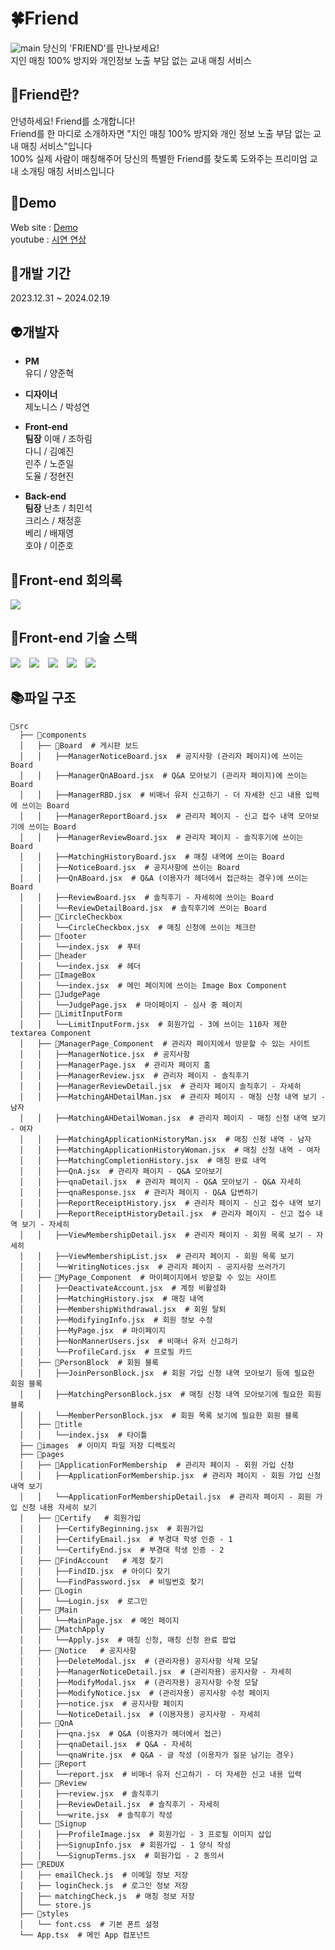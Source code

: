 # 🍀Friend
![main](https://github.com/chr0405/js_counter/assets/129362281/022d3f4f-20e6-43eb-817e-09cb90a47ee1)
당신의 'FRIEND'를 만나보세요!\
지인 매칭 100% 방지와 개인정보 노출 부담 없는 교내 매칭 서비스

## 💚Friend란?

안녕하세요! Friend를 소개합니다!\
Friend를 한 마디로 소개하자면 "지인 매칭 100% 방지와 개인 정보 노출 부담 없는 교내 매칭 서비스"입니다\
100% 실제 사람이 매칭해주어 당신의 특별한 Friend를 찾도록 도와주는 프리미엄 교내 소개팅 매칭 서비스입니다

## 💚Demo

Web site : [Demo](https://dev--rococo-dragon-c69f42.netlify.app)\
youtube : [시연 연상](https://www.youtube.com/watch?v=jvkPfVLO6fc)

## 🧪개발 기간

2023.12.31 ~ 2024.02.19

## 👽개발자

* **PM**\
  유디 / 양준혁
  
* **디자이너**\
  제노니스 / 박성연
  
* **Front-end**\
**팀장** 이매 / 조하림\
다니 / 김예진\
린주 / 노준일\
도율 / 정현진

* **Back-end**\
**팀장** 난초 / 최민석\
크리스 / 채정훈\
베리 / 배재영\
호야 / 이준호

## 📗Front-end 회의록
<a href="https://bottlenose-barberry-5ba.notion.site/Friend-FE-489356d3cfff48a5ad3682515a3e5a7f?pvs=4"><img src="https://img.shields.io/badge/notion-000000.svg?&style=for-the-badge&logo=notion&logoColor=white"/></a>

## 🧩Front-end 기술 스택
<p>
  <img src="https://img.shields.io/badge/JavaScript-F7DF1E?style=for-the-badge&logo=JavaScript&logoColor=white" style="margin-right: 10px;"/>
  <img src="https://img.shields.io/badge/React-20232A?style=for-the-badge&logo=react&logoColor=61DAFB" style="margin-right: 10px;"/>
  <img src="https://img.shields.io/badge/styled--components-DB7093?style=for-the-badge&logo=styled-components&logoColor=white" style="margin-right: 10px;"/>
  <img src="https://img.shields.io/badge/Redux-593D88?style=for-the-badge&logo=redux&logoColor=white" style="margin-right: 10px;"/>
  <img src="https://img.shields.io/badge/Axios-5A29E4?style=for-the-badge&logo=axios&logoColor=white"/>
</p>

## 📚파일 구조
```
📁src
  ├── 📁components
  │   ├── 📁Board  # 게시판 보드
  │   │   ├──ManagerNoticeBoard.jsx  # 공지사항 (관리자 페이지)에 쓰이는 Board
  │   │   ├──ManagerQnABoard.jsx  # Q&A 모아보기 (관리자 페이지)에 쓰이는 Board
  │   │   ├──ManagerRBD.jsx  # 비매너 유저 신고하기 - 더 자세한 신고 내용 입력에 쓰이는 Board
  │   │   ├──ManagerReportBoard.jsx  # 관리자 페이지 - 신고 접수 내역 모아보기에 쓰이는 Board
  │   │   ├──ManagerReviewBoard.jsx  # 관리자 페이지 - 솔직후기에 쓰이는 Board
  │   │   ├──MatchingHistoryBoard.jsx  # 매칭 내역에 쓰이는 Board
  │   │   ├──NoticeBoard.jsx  # 공지사항에 쓰이는 Board
  │   │   ├──QnABoard.jsx  # Q&A (이용자가 헤더에서 접근하는 경우)에 쓰이는 Board
  │   │   ├──ReviewBoard.jsx  # 솔직후기 - 자세히에 쓰이는 Board
  │   │   └──ReviewDetailBoard.jsx  # 솔직후기에 쓰이는 Board
  │   ├── 📁CircleCheckbox
  │   │   └──CircleCheckbox.jsx  # 매칭 신청에 쓰이는 체크란
  │   ├── 📁footer
  │   │   └──index.jsx  # 푸터
  │   ├── 📁header
  │   │   └──index.jsx  # 헤더
  │   ├── 📁ImageBox
  │   │   └──index.jsx  # 메인 페이지에 쓰이는 Image Box Component
  │   ├── 📁JudgePage
  │   │   └──JudgePage.jsx  # 마이페이지 - 심사 중 페이지
  │   ├── 📁LimitInputForm
  │   │   └──LimitInputForm.jsx  # 회원가입 - 3에 쓰이는 110자 제한 textarea Component
  │   ├── 📁ManagerPage_Component  # 관리자 페이지에서 방문할 수 있는 사이트
  │   │   ├──ManagerNotice.jsx  # 공지사항
  │   │   ├──ManagerPage.jsx  # 관리자 페이지 홈
  │   │   ├──ManagerReview.jsx  # 관리자 페이지 - 솔직후기
  │   │   ├──ManagerReviewDetail.jsx  # 관리자 페이지 솔직후기 - 자세히
  │   │   ├──MatchingAHDetailMan.jsx  # 관리자 페이지 - 매칭 신청 내역 보기 - 남자
  │   │   ├──MatchingAHDetailWoman.jsx  # 관리자 페이지 - 매칭 신청 내역 보기 - 여자
  │   │   ├──MatchingApplicationHistoryMan.jsx  # 매칭 신청 내역 - 남자
  │   │   ├──MatchingApplicationHistoryWoman.jsx  # 매칭 신청 내역 - 여자
  │   │   ├──MatchingCompletionHistory.jsx  # 매칭 완료 내역
  │   │   ├──QnA.jsx  # 관리자 페이지 - Q&A 모아보기
  │   │   ├──qnaDetail.jsx  # 관리자 페이지 - Q&A 모아보기 - Q&A 자세히
  │   │   ├──qnaResponse.jsx  # 관리자 페이지 - Q&A 답변하기
  │   │   ├──ReportReceiptHistory.jsx  # 관리자 페이지 - 신고 접수 내역 보기
  │   │   ├──ReportReceiptHistoryDetail.jsx  # 관리자 페이지 - 신고 접수 내역 보기 - 자세히
  │   │   ├──ViewMembershipDetail.jsx  # 관리자 페이지 - 회원 목록 보기 - 자세히
  │   │   ├──ViewMembershipList.jsx  # 관리자 페이지 - 회원 목록 보기
  │   │   └──WritingNotices.jsx  # 관리자 페이지 - 공지사항 쓰러가기
  │   ├── 📁MyPage_Component  # 마이페이지에서 방문할 수 있는 사이트
  │   │   ├──DeactivateAccount.jsx  # 계정 비활성화
  │   │   ├──MatchingHistory.jsx  # 매칭 내역
  │   │   ├──MembershipWithdrawal.jsx  # 회원 탈퇴
  │   │   ├──ModifyingInfo.jsx  # 회원 정보 수정
  │   │   ├──MyPage.jsx  # 마이페이지
  │   │   ├──NonMannerUsers.jsx  # 비매너 유저 신고하기
  │   │   └──ProfileCard.jsx  # 프로필 카드
  │   ├── 📁PersonBlock  # 회원 블록
  │   │   ├──JoinPersonBlock.jsx  # 회원 가입 신청 내역 모아보기 등에 필요한 회원 블록
  │   │   ├──MatchingPersonBlock.jsx  # 매칭 신청 내역 모아보기에 필요한 회원 블록
  │   │   └──MemberPersonBlock.jsx  # 회원 목록 보기에 필요한 회원 블록
  │   ├── 📁title
  │   │   └──index.jsx  # 타이틀
  ├── 📁images  # 이미지 파일 저장 디렉토리
  ├── 📁pages
  │   ├── 📁ApplicationForMembership  # 관리자 페이지 - 회원 가입 신청
  │   │   ├──ApplicationForMembership.jsx  # 관리자 페이지 - 회원 가입 신청 내역 보기
  │   │   └──ApplicationForMembershipDetail.jsx  # 관리자 페이지 - 회원 가입 신청 내용 자세히 보기
  │   ├── 📁Certify   # 회원가입
  │   │   ├──CertifyBeginning.jsx  # 회원가입
  │   │   ├──CertifyEmail.jsx  # 부경대 학생 인증 - 1
  │   │   └──CertifyEnd.jsx  # 부경대 학생 인증 - 2
  │   ├── 📁FindAccount   # 계정 찾기
  │   │   ├──FindID.jsx  # 아이디 찾기
  │   │   └──FindPassword.jsx  # 비밀번호 찾기
  │   ├── 📁Login   
  │   │   └──Login.jsx  # 로그인
  │   ├── 📁Main  
  │   │   └──MainPage.jsx  # 메인 페이지
  │   ├── 📁MatchApply  
  │   │   └──Apply.jsx  # 매칭 신청, 매칭 신청 완료 팝업
  │   ├── 📁Notice   # 공지사항
  │   │   ├──DeleteModal.jsx  # (관리자용) 공지사항 삭제 모달
  │   │   ├──ManagerNoticeDetail.jsx  # (관리자용) 공지사항 - 자세히
  │   │   ├──ModifyModal.jsx  # (관리자용) 공지사항 수정 모달
  │   │   ├──ModifyNotice.jsx  # (관리자용) 공지사항 수정 페이지
  │   │   ├──notice.jsx  # 공지사항 페이지
  │   │   └──NoticeDetail.jsx  # (이용자용) 공지사항 - 자세히
  │   ├── 📁QnA   
  │   │   ├──qna.jsx  # Q&A (이용자가 헤더에서 접근)
  │   │   ├──qnaDetail.jsx  # Q&A - 자세히
  │   │   └──qnaWrite.jsx  # Q&A - 글 작성 (이용자가 질문 남기는 경우)
  │   ├── 📁Report   
  │   │   └──report.jsx  # 비매너 유저 신고하기 - 더 자세한 신고 내용 입력
  │   ├── 📁Review
  │   │   ├──review.jsx  # 솔직후기
  │   │   ├──ReviewDetail.jsx  # 솔직후기 - 자세히
  │   │   └──write.jsx  # 솔직후기 작성
  │   └── 📁Signup
  │   │   ├──ProfileImage.jsx  # 회원가입 - 3 프로필 이미지 삽입
  │   │   ├──SignupInfo.jsx  # 회원가입 - 1 양식 작성
  │   │   └──SignupTerms.jsx  # 회원가입 - 2 동의서
  ├── 📁REDUX
  │   ├── emailCheck.js  # 이메일 정보 저장
  │   ├── loginCheck.js  # 로그인 정보 저장
  │   ├── matchingCheck.js  # 매칭 정보 저장
  │   └── store.js
  ├── 📁styles
  │   └── font.css  # 기본 폰트 설정
  └── App.tsx  # 메인 App 컴포넌트
```
